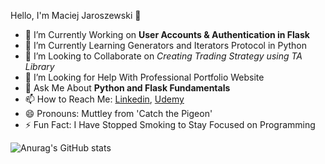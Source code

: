 Hello, I'm Maciej Jaroszewski 👋



- 🔭 I’m Currently Working on **User Accounts & Authentication in Flask**
- 🌱 I’m Currently Learning Generators and Iterators Protocol in Python
- 👯 I’m Looking to Collaborate on *Creating Trading Strategy using TA Library* 
- 🤔 I’m Looking for Help With Professional Portfolio Website
- 💬 Ask Me About **Python and Flask Fundamentals**
- 📫 How to Reach Me: [Linkedin](https://www.linkedin.com/in/maciej-jaroszewski-0aa0451bb/), [Udemy](https://www.udemy.com/user/maciej-jaroszewski-3/)
- 😄 Pronouns: Muttley from 'Catch the Pigeon'
- ⚡ Fun Fact: I Have Stopped Smoking to Stay Focused on Programming 

![Anurag's GitHub stats](https://github-readme-stats.vercel.app/api?username=mjaroszewski1979&theme=nordk&show_icons=true)


